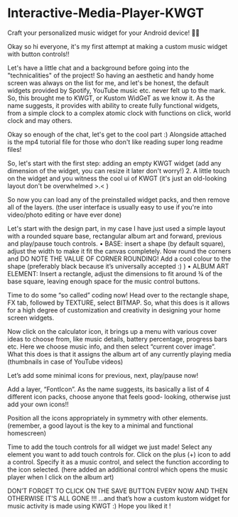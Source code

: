 # Interactive-Media-Player-KWGT
Craft your personalized music widget for your Android device! 🎵📱

Okay so hi everyone, it's my first attempt at making a custom music widget with button controls!!

Let's have a little chat and a background before going into the "technicalities" of the project!
So having an aesthetic and handy home screen was always on the list for me, and let's be honest, the default widgets provided by Spotify, YouTube music etc. never felt up to the mark.
So, this brought me to KWGT, or Kustom WidGeT as we know it. As the name suggests, it provides with ability to create fully functional widgets, from a simple clock to a complex atomic clock with functions on click, world clock and may others. 

Okay so enough of the chat, let's get to the cool part :)
Alongside attached is the mp4 tutorial file for those who don't like reading super long readme files!

So, let's start with the first step: adding an empty KWGT widget (add any dimension of the widget, you can resize it later don't worry!)
2. A little touch on the widget and you witness the cool ui of KWGT (it's just an old-looking layout don't be overwhelmed >.< )

So now you can load any of the preinstalled widget packs, and then remove all of the layers. (the user interface is usually easy to use if you're into video/photo editing or have ever done)

Let's start with the design part, in my case I have just used a simple layout with a rounded square base, rectangular album art and forward, previous and play/pause touch controls.
   •	BASE: insert a shape (by default square), adjust the width to make it fit the canvas completely. Now round the corners and DO NOTE THE VALUE OF CORNER ROUNDING! Add a cool colour to the shape (preferably black because it’s universally accepted :) )
  •	ALBUM ART ELEMENT: Insert a rectangle, adjust the dimensions to fit around ¾ of the base square, leaving enough space for the music control buttons.

Time to do some “so called” coding now! Head over to the rectangle shape, FX tab, followed by TEXTURE, select BITMAP. So, what this does is it allows for a high degree of customization and creativity in designing your home screen widgets. 

Now click on the calculator icon, it brings up a menu with various cover ideas to choose from, like music details, battery percentage, progress bars etc. Here we choose music info, and then select “current cover image”. What this does is that it assigns the album art of any currently playing media (thumbnails in case of YouTube videos)

Let’s add some minimal icons for previous, next, play/pause now!

Add a layer, “FontIcon”. As the name suggests, its basically a list of 4 different icon packs, choose anyone that feels good- looking, otherwise just add your own icons!!

Position all the icons appropriately in symmetry with other elements. (remember, a good layout is the key to a minimal and functional homescreen)

Time to add the touch controls for all widget we just made! Select any element you want to add touch controls for. Click on the plus (+) icon to add a control. Specify it as a music control, and select the function according to the icon selected. (here added an additional control which opens the music player when I click on the album art)

DON’T FORGET TO CLICK ON THE SAVE BUTTON EVERY NOW AND THEN OTHERWISE IT’S ALL GONE !!!
…and that’s how a custom  kustom widget for music activity is made using KWGT :) Hope you liked it !
